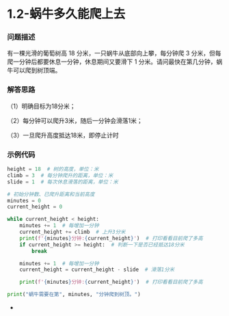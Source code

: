 # 1.2-蜗牛多久能爬上去

### 问题描述

有一棵光滑的葡萄树高 18 分米，一只蜗牛从底部向上攀，每分钟爬 3 分米，但每爬一分钟后都要休息一分钟，休息期间又要滑下 1 分米。请问最快在第几分钟，蜗牛可以爬到树顶端。

### 解答思路

（1）明确目标为18分米；

（2）每分钟可以爬升3米，随后一分钟会滑落1米；

（3）一旦爬升高度抵达18米，即停止计时

### 示例代码

```python
height = 18  # 树的高度，单位：米
climb = 3  # 每分钟爬升的距离，单位：米
slide = 1  # 每次休息滑落的距离，单位：米

# 初始分钟数、已爬升距离和当前高度
minutes = 0
current_height = 0

while current_height < height:
    minutes += 1  # 每增加一分钟
    current_height += climb  # 上升3分米
    print(f'{minutes}分钟:{current_height}')  # 打印看看目前爬了多高
    if current_height >= height:  # 判断一下是否已经抵达18分米
        break

    minutes += 1  # 每增加一分钟
    current_height = current_height - slide  # 滑落1分米

    print(f'{minutes}分钟:{current_height}')  # 打印看看目前爬了多高

print("蜗牛需要在第", minutes, "分钟爬到树顶。")
```

-